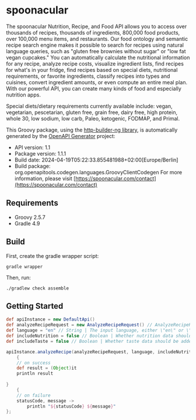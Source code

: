 # spoonacular

The spoonacular Nutrition, Recipe, and Food API allows you to access over thousands of recipes, thousands of ingredients, 800,000 food products, over 100,000 menu items, and restaurants. Our food ontology and semantic recipe search engine makes it possible to search for recipes using natural language queries, such as \"gluten free brownies without sugar\" or \"low fat vegan cupcakes.\" You can automatically calculate the nutritional information for any recipe, analyze recipe costs, visualize ingredient lists, find recipes for what's in your fridge, find recipes based on special diets, nutritional requirements, or favorite ingredients, classify recipes into types and cuisines, convert ingredient amounts, or even compute an entire meal plan. With our powerful API, you can create many kinds of food and especially nutrition apps.

Special diets/dietary requirements currently available include: vegan, vegetarian, pescetarian, gluten free, grain free, dairy free, high protein, whole 30, low sodium, low carb, Paleo, ketogenic, FODMAP, and Primal.

This Groovy package, using the [http-builder-ng library](https://http-builder-ng.github.io/http-builder-ng/), is automatically generated by the [OpenAPI Generator](https://openapi-generator.tech) project:

- API version: 1.1
- Package version: 1.1.1
- Build date: 2024-04-19T05:22:33.855481988+02:00[Europe/Berlin]
- Build package: org.openapitools.codegen.languages.GroovyClientCodegen
For more information, please visit [https://spoonacular.com/contact](https://spoonacular.com/contact)

## Requirements

* Groovy 2.5.7
* Gradle 4.9

## Build

First, create the gradle wrapper script:

```
gradle wrapper
```

Then, run:

```
./gradlew check assemble
```

## Getting Started


```groovy
def apiInstance = new DefaultApi()
def analyzeRecipeRequest = new AnalyzeRecipeRequest() // AnalyzeRecipeRequest | Example request body.
def language = "en" // String | The input language, either \"en\" or \"de\".
def includeNutrition = false // Boolean | Whether nutrition data should be added to correctly parsed ingredients.
def includeTaste = false // Boolean | Whether taste data should be added to correctly parsed ingredients.

apiInstance.analyzeRecipe(analyzeRecipeRequest, language, includeNutrition, includeTaste)
    {
    // on success
    def result = (Object)it
    println result
    
}
    {
    // on failure
    statusCode, message ->
        println "${statusCode} ${message}"
};
```

